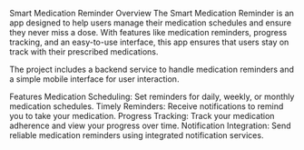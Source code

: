 Smart Medication Reminder
Overview
The Smart Medication Reminder is an app designed to help users manage their medication schedules and ensure they never miss a dose. With features like medication reminders, progress tracking, and an easy-to-use interface, this app ensures that users stay on track with their prescribed medications.

The project includes a backend service to handle medication reminders and a simple mobile interface for user interaction.

Features
Medication Scheduling: Set reminders for daily, weekly, or monthly medication schedules.
Timely Reminders: Receive notifications to remind you to take your medication.
Progress Tracking: Track your medication adherence and view your progress over time.
Notification Integration: Send reliable medication reminders using integrated notification services.
